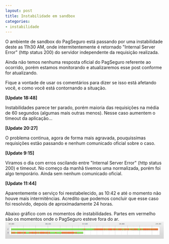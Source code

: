 ```yaml
---
layout: post
title: Instabilidade em sandbox
categories:
- instabilidade
---
```


O ambiente de sandbox do PagSeguro está passando por uma instabilidade deste as 11h30 AM, onde intermitentemente é retornado "Internal Server Error" (http status 200) do servidor independente da requisição realizada.
  
<!--more-->

Ainda não temos nenhuma resposta oficial do PagSeguro referente ao ocorrido, porém estamos monitorando e atualizaremos esse post conforme for atualizando.

Fique a vontade de usar os comentários para dizer se isso está afetando você, e como você está contornando a situação.

**[Update 18:48]**

Instabilidades parece ter parado, porém maioria das requisições na média de 60 segundos (algumas mais outras menos). Nesse caso aumentem o timeout da aplicação...

**[Update 20:27]**

O problema continua, agora de forma mais agravada, pouquissimas requisições estão passando e nenhum comunicado oficial sobre o caso.

**[Update 9:15]**

Viramos o dia com erros oscilando entre "Internal Server Error" (http status 200) e timeout. No começo da manhã tivemos uma normalizada, porém foi algo temporário. Ainda sem nenhum comunicado oficial.

**[Update 11:44]**

Aparentemente o serviço foi reestabelecido, as 10:42 e até o momento não houve mais intermitências. Acredito que podemos concluir que esse caso foi resolvido, depois de aproximadamente 24 horas.

Abaixo gráfico com os momentos de instabilidades. Partes em vermelho são os momentos onde o PagSeguro esteve fora do ar.
![alt text](/assets/2018/08/03/uptime.png)
